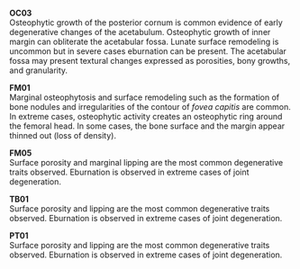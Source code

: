**OC03**  
Osteophytic growth of the posterior cornum is common evidence of early degenerative changes of the acetabulum. Osteophytic growth of inner margin can obliterate the acetabular fossa. Lunate surface remodeling is uncommon but in severe cases eburnation can be present. The acetabular fossa may present textural changes expressed as porosities, bony growths, and granularity.  

**FM01**  
Marginal osteophytosis and surface remodeling such as the formation of bone nodules and irregularities of the contour of *fovea capitis* are common. In extreme cases, osteophytic activity creates an osteophytic ring around the femoral head. In some cases, the bone surface and the margin appear thinned out (loss of density).  

**FM05**  
Surface porosity and marginal lipping are the most common degenerative traits observed. Eburnation is observed in extreme cases of joint degeneration.  

**TB01**  
Surface porosity and lipping are the most common degenerative traits observed. Eburnation is observed in extreme cases of joint degeneration.  

**PT01**  
Surface porosity and lipping are the most common degenerative traits observed. Eburnation is observed in extreme cases of joint degeneration.
